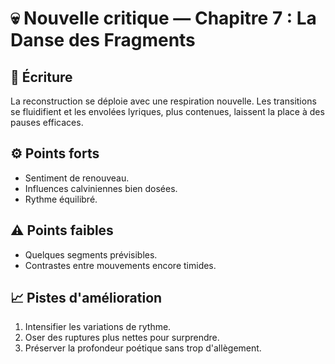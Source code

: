 # 💀 Nouvelle critique — Chapitre 7 : La Danse des Fragments

## 🧠 Écriture
La reconstruction se déploie avec une respiration nouvelle. Les transitions se fluidifient et les envolées lyriques, plus contenues, laissent la place à des pauses efficaces.

## ⚙️ Points forts
- Sentiment de renouveau.
- Influences calviniennes bien dosées.
- Rythme équilibré.

## ⚠️ Points faibles
- Quelques segments prévisibles.
- Contrastes entre mouvements encore timides.

## 📈 Pistes d'amélioration
1. Intensifier les variations de rythme.
2. Oser des ruptures plus nettes pour surprendre.
3. Préserver la profondeur poétique sans trop d'allègement.
